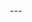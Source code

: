 <div align="center" width="100%">
<!-- start branding -->
<!-- end branding -->
<!-- start title -->
<!-- end title -->
<!-- start badges -->
<!-- end badges -->
---

</div>
<!-- start description -->
<!-- end description -->
<!-- start contents -->
<!-- end contents -->
<!-- start usage -->
<!-- end usage -->
<!-- start inputs -->
<!-- end inputs -->
<!-- start outputs -->
<!-- end outputs -->
<!-- start [.github/ghadocs/examples/] -->
<!-- end [.github/ghadocs/examples/] -->
